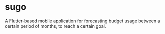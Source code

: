 # sugo
A Flutter-based mobile application for forecasting budget usage between a certain period of months, to reach a certain goal.
